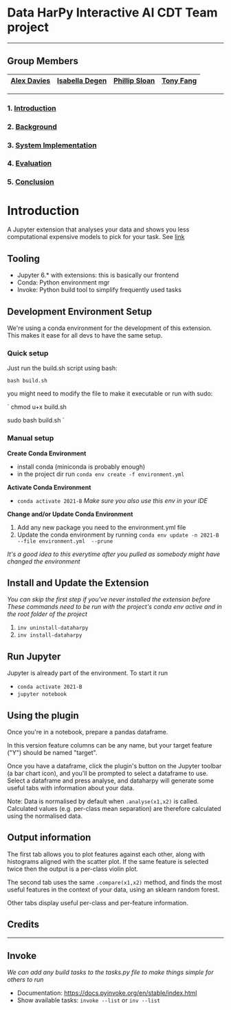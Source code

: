 # Data HarPy Interactive AI CDT Team project

---
## Group Members

| [Alex Davies](https://github.com/neutralpronoun) | [Isabella Degen](https://github.com/isabelladegen) | [Phillip Sloan](https://github.com/phillipSloan) | [Tony Fang](https://github.com/) | 
| - | - | - | - |

---

### 1. [Introduction](#introduction)
### 2. [Background](Report/Background/README.md)
### 3. [System Implementation](Report/System_Implementation/README.md)
### 4. [Evaluation](Report/Evaluation/README.md)
### 5. [Conclusion](Report/Conclusion/README.md)

# Introduction

A Jupyter extension that analyses your data and shows you less computational expensive models to pick for your task. See [link](dataharpy/README.md)

## Tooling
- Jupyter 6.* with extensions: this is basically our frontend
- Conda: Python environment mgr
- Invoke: Python build tool to simplify frequently used tasks

## Development Environment Setup
We're using a conda environment for the development of this extension. This makes it ease for all devs to have the same setup.

### Quick setup

Just run the build.sh script using bash:

`bash build.sh`

you might need to modify the file to make it executable or run with sudo:

`
chmod u+x build.sh

sudo bash build.sh
`

### Manual setup

**Create Conda Environment**
- install conda (miniconda is probably enough)
- in the project dir run `conda env create -f environment.yml`

**Activate Conda Environment**
- `conda activate 2021-B`
*Make sure you also use this env in your IDE*

**Change and/or Update Conda Environment**
1. Add any new package you need to the environment.yml file
2. Update the conda environment by running `conda env update -n 2021-B --file environment.yml  --prune`

*It's a good idea to this everytime after you pulled as somebody might have changed the environment*

## Install and Update the Extension

_You can skip the first step if you've never installed the extension before_
_These commands need to be run with the project's conda env active and in the root folder of the project_
1. `inv uninstall-dataharpy`
2. `inv install-dataharpy`

## Run Jupyter
Jupyter is already part of the environment. To start it run 
- `conda activate 2021-B`
- `jupyter notebook`

## Using the plugin
Once you're in a notebook, prepare a pandas dataframe.

In this version feature columns can be any name, but your target feature ("Y") should be named "target".

Once you have a dataframe, click the plugin's button on the Jupyter toolbar (a bar chart icon), and you'll be prompted to select a dataframe to use.
Select a dataframe and press analyse, and dataharpy will generate some useful tabs with information about your data.

Note: Data is normalised by default when `.analyse(x1,x2)` is called. Calculated values (e.g. per-class mean separation) are therefore calculated using the normalised data.

## Output information

The first tab allows you to plot features against each other, along with histograms aligned with the scatter plot. If the same feature is selected twice then the output is a per-class violin plot.

The second tab uses the same `.compare(x1,x2)` method, and finds the most useful features in the context of your data, using an sklearn random forest.

Other tabs display useful per-class and per-feature information.

## Credits
<TODO>

--------------------
## Invoke

_We can add any build tasks to the tasks.py file to make things simple for others to run_
 - Documentation: https://docs.pyinvoke.org/en/stable/index.html
 - Show available tasks: `invoke --list` or `inv --list`
 

